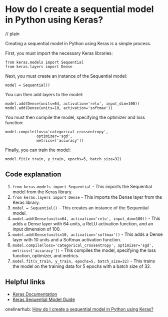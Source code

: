 # How do I create a sequential model in Python using Keras?
// plain

Creating a sequential model in Python using Keras is a simple process.

First, you must import the necessary Keras libraries:
```
from keras.models import Sequential
from keras.layers import Dense
```

Next, you must create an instance of the Sequential model:
```
model = Sequential()
```

You can then add layers to the model:
```
model.add(Dense(units=64, activation='relu', input_dim=100))
model.add(Dense(units=10, activation='softmax'))
```

You must then compile the model, specifying the optimizer and loss function:
```
model.compile(loss='categorical_crossentropy',
              optimizer='sgd',
              metrics=['accuracy'])
```

Finally, you can train the model:
```
model.fit(x_train, y_train, epochs=5, batch_size=32)
```

## Code explanation


1. `from keras.models import Sequential` - This imports the Sequential model from the Keras library.
2. `from keras.layers import Dense` - This imports the Dense layer from the Keras library.
3. `model = Sequential()` - This creates an instance of the Sequential model.
4. `model.add(Dense(units=64, activation='relu', input_dim=100))` - This adds a Dense layer with 64 units, a ReLU activation function, and an input dimension of 100.
5. `model.add(Dense(units=10, activation='softmax'))` - This adds a Dense layer with 10 units and a Softmax activation function.
6. `model.compile(loss='categorical_crossentropy', optimizer='sgd', metrics=['accuracy'])` - This compiles the model, specifying the loss function, optimizer, and metrics.
7. `model.fit(x_train, y_train, epochs=5, batch_size=32)` - This trains the model on the training data for 5 epochs with a batch size of 32.

## Helpful links

- [Keras Documentation](https://keras.io/)
- [Keras Sequential Model Guide](https://keras.io/getting-started/sequential-model-guide/)

onelinerhub: [How do I create a sequential model in Python using Keras?](https://onelinerhub.com/python-keras/how-do-i-create-a-sequential-model-in-python-using-keras)